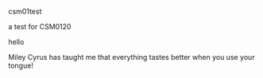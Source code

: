 csm01test

a test for CSM0120

hello

Miley Cyrus has taught me that everything tastes better when you use your tongue! 

